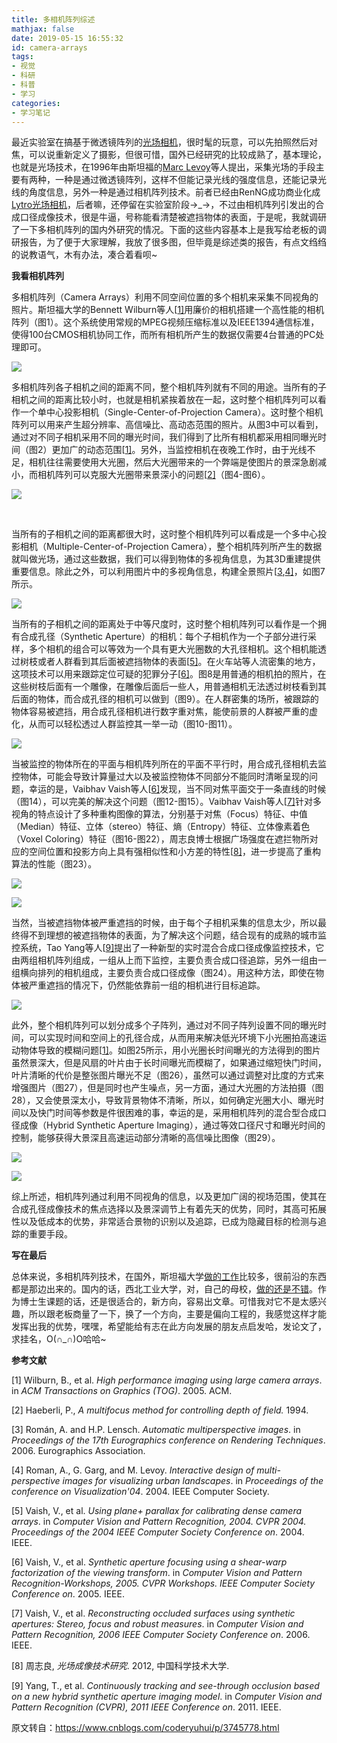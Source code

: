 ```yaml
---
title: 多相机阵列综述
mathjax: false
date: 2019-05-15 16:55:32
id: camera-arrays
tags:
- 视觉
- 科研
- 科普
- 学习
categories:
- 学习笔记
---
```


最近实验室在搞基于微透镜阵列的[光场相机](http://baike.baidu.com/view/5979448.htm?fr=aladdin)，很时髦的玩意，可以先拍照然后对焦，可以说重新定义了摄影，但很可惜，国外已经研究的比较成熟了，基本理论，也就是光场技术，在1996年由斯坦福的[Marc Levoy](http://graphics.stanford.edu/~levoy/)等人提出，采集光场的手段主要有两种，一种是通过微透镜阵列，这样不但能记录光线的强度信息，还能记录光线的角度信息，另外一种是通过相机阵列技术。前者已经由RenNG成功商业化成[Lytro光场相机](https://www.lytro.com/)，后者嘛，还停留在实验室阶段→_→，不过由相机阵列引发出的合成口径成像技术，很是牛逼，号称能看清楚被遮挡物体的表面，于是呢，我就调研了一下多相机阵列的国内外研究的情况。下面的这些内容基本上是我写给老板的调研报告，为了便于大家理解，我放了很多图，但毕竟是综述类的报告，有点文绉绉的说教语气，木有办法，凑合着看呗~

<!---more--->

**我看相机阵列**

多相机阵列（Camera Arrays）利用不同空间位置的多个相机来采集不同视角的照片。斯坦福大学的Bennett Wilburn等人[[1\]](https://www.cnblogs.com/coderyuhui/p/3745778.html#reference)用廉价的相机搭建一个高性能的相机阵列（图1）。这个系统使用常规的MPEG视频压缩标准以及IEEE1394通信标准，使得100台CMOS相机协同工作，而所有相机所产生的数据仅需要4台普通的PC处理即可。

![](https://zymin-1255632454.cos.ap-shanghai.myqcloud.com/0newblog/1557912363971.png)

多相机阵列各子相机之间的距离不同，整个相机阵列就有不同的用途。当所有的子相机之间的距离比较小时，也就是相机紧挨着放在一起，这时整个相机阵列可以看作一个单中心投影相机（Single-Center-of-Projection Camera）。这时整个相机阵列可以用来产生超分辨率、高信噪比、高动态范围的照片。从图3中可以看到，通过对不同子相机采用不同的曝光时间，我们得到了比所有相机都采用相同曝光时间（图2）更加广的动态范围[[1\]](https://www.cnblogs.com/coderyuhui/p/3745778.html#reference)。另外，当监控相机在夜晚工作时，由于光线不足，相机往往需要使用大光圈，然后大光圈带来的一个弊端是使图片的景深急剧减小，而相机阵列可以克服大光圈带来景深小的问题[[2\]](https://www.cnblogs.com/coderyuhui/p/3745778.html#reference)（图4-图6）。

 ![](https://zymin-1255632454.cos.ap-shanghai.myqcloud.com/0newblog/1557912347260.png)

​      

当所有的子相机之间的距离都很大时，这时整个相机阵列可以看成是一个多中心投影相机（Multiple-Center-of-Projection Camera），整个相机阵列所产生的数据就叫做光场，通过这些数据，我们可以得到物体的多视角信息，为其3D重建提供重要信息。除此之外，可以利用图片中的多视角信息，构建全景照片[[3](https://www.cnblogs.com/coderyuhui/p/3745778.html#reference),[4\]](https://www.cnblogs.com/coderyuhui/p/3745778.html#reference)，如图7所示。

![](https://zymin-1255632454.cos.ap-shanghai.myqcloud.com/0newblog/1557912390488.png)

当所有的子相机之间的距离处于中等尺度时，这时整个相机阵列可以看作是一个拥有合成孔径（Synthetic Aperture）的相机：每个子相机作为一个子部分进行采样，多个相机的组合可以等效为一个具有更大光圈数的大孔径相机。这个相机能透过树枝或者人群看到其后面被遮挡物体的表面[[5\]](https://www.cnblogs.com/coderyuhui/p/3745778.html#reference)。在火车站等人流密集的地方，这项技术可以用来跟踪定位可疑的犯罪分子[[6\]](https://www.cnblogs.com/coderyuhui/p/3745778.html#reference)。图8是用普通的相机拍的照片，在这些树枝后面有一个雕像，在雕像后面后一些人，用普通相机无法透过树枝看到其后面的物体，而合成孔径的相机可以做到（图9）。在人群密集的场所，被跟踪的物体容易被遮挡，用合成孔径相机进行数字重对焦，能使前景的人群被严重的虚化，从而可以轻松透过人群监控其一举一动（图10-图11）。

![](https://zymin-1255632454.cos.ap-shanghai.myqcloud.com/0newblog/1557912458976.png)      

当被监控的物体所在的平面与相机阵列所在的平面不平行时，用合成孔径相机去监控物体，可能会导致计算量过大以及被监控物体不同部分不能同时清晰呈现的问题，幸运的是，Vaibhav Vaish等人[[6\]](https://www.cnblogs.com/coderyuhui/p/3745778.html#reference)发现，当不同对焦平面交于一条直线的时候（图14），可以完美的解决这个问题（图12-图15）。Vaibhav Vaish等人[[7\]](https://www.cnblogs.com/coderyuhui/p/3745778.html#reference)针对多视角的特点设计了多种重构图像的算法，分别基于对焦（Focus）特征、中值（Median）特征、立体（stereo）特征、熵（Entropy）特征、立体像素着色（Voxel Coloring）特征（图16-图22），周志良博士根据广场强度在遮拦物所对应的空间位置和投影方向上具有强相似性和小方差的特性[[8\]](https://www.cnblogs.com/coderyuhui/p/3745778.html#reference)，进一步提高了重构算法的性能（图23）。

![](https://zymin-1255632454.cos.ap-shanghai.myqcloud.com/0newblog/1557912481384.png)

![](https://zymin-1255632454.cos.ap-shanghai.myqcloud.com/0newblog/1557912514482.png)

当然，当被遮挡物体被严重遮挡的时候，由于每个子相机采集的信息太少，所以最终得不到理想的被遮挡物体的表面，为了解决这个问题，结合现有的成熟的城市监控系统，Tao Yang等人[[9\]](https://www.cnblogs.com/coderyuhui/p/3745778.html#reference)提出了一种新型的实时混合合成口径成像监控技术，它由两组相机阵列组成，一组从上而下监控，主要负责合成口径追踪，另外一组由一组横向排列的相机组成，主要负责合成口径成像（图24）。用这种方法，即使在物体被严重遮挡的情况下，仍然能依靠前一组的相机进行目标追踪。

![](https://zymin-1255632454.cos.ap-shanghai.myqcloud.com/0newblog/1557912529760.png)

此外，整个相机阵列可以划分成多个子阵列，通过对不同子阵列设置不同的曝光时间，可以实现时间和空间上的孔径合成，从而用来解决低光环境下小光圈拍高速运动物体导致的模糊问题[[1\]](https://www.cnblogs.com/coderyuhui/p/3745778.html#reference)。如图25所示，用小光圈长时间曝光的方法得到的图片虽然景深大，但是风扇的叶片由于长时间曝光而模糊了，如果通过缩短快门时间，叶片清晰的代价是整张图片曝光不足（图26），虽然可以通过调整对比度的方式来增强图片（图27），但是同时也产生噪点，另一方面，通过大光圈的方法拍摄（图28），又会使景深太小，导致背景物体不清晰，所以，如何确定光圈大小、曝光时间以及快门时间等参数是件很困难的事，幸运的是，采用相机阵列的混合型合成口径成像（Hybrid Synthetic Aperture Imaging），通过等效口径尺寸和曝光时间的控制，能够获得大景深且高速运动部分清晰的高信噪比图像（图29）。

![](https://zymin-1255632454.cos.ap-shanghai.myqcloud.com/0newblog/1557912546459.png)

![](https://zymin-1255632454.cos.ap-shanghai.myqcloud.com/0newblog/1557912562584.png) 

综上所述，相机阵列通过利用不同视角的信息，以及更加广阔的视场范围，使其在合成孔径成像技术的焦点选择以及景深调节上有着先天的优势，同时，其高可拓展性以及低成本的优势，非常适合景物的识别以及追踪，已成为隐藏目标的检测与追踪的重要手段。

**写在最后**

总体来说，多相机阵列技术，在国外，斯坦福大学[做的工作](http://graphics.stanford.edu/projects/array/)比较多，很前沿的东西都是那边出来的。国内的话，西北工业大学，对，自己的母校，[做的还是不错](http://www.saiip-vision.org/tyang/index.html)。作为博士生课题的话，还是很适合的，新方向，容易出文章。可惜我对它不是太感兴趣，所以跟老板商量了一下，换了一个方向，主要是偏向工程的，我感觉这样才能发挥出我的优势，嘿嘿，希望能给有志在此方向发展的朋友点启发哈，发论文了，求挂名，O(∩_∩)O哈哈~

**参考文献**

[1] Wilburn, B., et al. *High performance imaging using large camera arrays*. in *ACM Transactions on Graphics (TOG)*. 2005. ACM.

[2] Haeberli, P., *A multifocus method for controlling depth of field.* 1994.

[3] Román, A. and H.P. Lensch. *Automatic multiperspective images*. in *Proceedings of the 17th Eurographics conference on Rendering Techniques*. 2006. Eurographics Association.

[4] Roman, A., G. Garg, and M. Levoy. *Interactive design of multi-perspective images for visualizing urban landscapes*. in *Proceedings of the conference on Visualization'04*. 2004. IEEE Computer Society.

[5] Vaish, V., et al. *Using plane+ parallax for calibrating dense camera arrays*. in *Computer Vision and Pattern Recognition, 2004. CVPR 2004. Proceedings of the 2004 IEEE Computer Society Conference on*. 2004. IEEE.

[6] Vaish, V., et al. *Synthetic aperture focusing using a shear-warp factorization of the viewing transform*. in *Computer Vision and Pattern Recognition-Workshops, 2005. CVPR Workshops. IEEE Computer Society Conference on*. 2005. IEEE.

[7] Vaish, V., et al. *Reconstructing occluded surfaces using synthetic apertures: Stereo, focus and robust measures*. in *Computer Vision and Pattern Recognition, 2006 IEEE Computer Society Conference on*. 2006. IEEE.

[8] 周志良, *光场成像技术研究*. 2012, 中国科学技术大学.

[9] Yang, T., et al. *Continuously tracking and see-through occlusion based on a new hybrid synthetic aperture imaging model*. in *Computer Vision and Pattern Recognition (CVPR), 2011 IEEE Conference on*. 2011. IEEE.



原文转自：https://www.cnblogs.com/coderyuhui/p/3745778.html